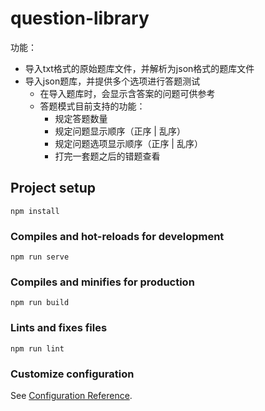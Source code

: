 # question-library

功能：

- 导入txt格式的原始题库文件，并解析为json格式的题库文件
- 导入json题库，并提供多个选项进行答题测试
    - 在导入题库时，会显示含答案的问题可供参考
    - 答题模式目前支持的功能：
        - 规定答题数量
        - 规定问题显示顺序（正序 | 乱序）
        - 规定问题选项显示顺序（正序 | 乱序）
        - 打完一套题之后的错题查看

## Project setup

```
npm install
```

### Compiles and hot-reloads for development

```
npm run serve
```

### Compiles and minifies for production

```
npm run build
```

### Lints and fixes files

```
npm run lint
```

### Customize configuration

See [Configuration Reference](https://cli.vuejs.org/config/).
